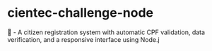 # cientec-challenge-node
🛂 - A citizen registration system with automatic CPF validation, data verification, and a responsive interface using Node.j
